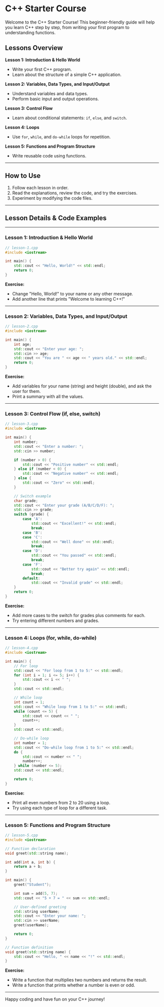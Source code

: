 # C++ Starter Course

Welcome to the C++ Starter Course! This beginner-friendly guide will help you learn C++ step by step, from writing your first program to understanding functions.

## Lessons Overview

**Lesson 1: Introduction & Hello World**  
- Write your first C++ program.
- Learn about the structure of a simple C++ application.

**Lesson 2: Variables, Data Types, and Input/Output**  
- Understand variables and data types.
- Perform basic input and output operations.

**Lesson 3: Control Flow**  
- Learn about conditional statements: `if`, `else`, and `switch`.

**Lesson 4: Loops**  
- Use `for`, `while`, and `do-while` loops for repetition.

**Lesson 5: Functions and Program Structure**  
- Write reusable code using functions.

---

## How to Use

1. Follow each lesson in order.
2. Read the explanations, review the code, and try the exercises.
3. Experiment by modifying the code files.

---

## Lesson Details & Code Examples

---

### Lesson 1: Introduction & Hello World

```cpp
// lesson-1.cpp
#include <iostream>

int main() {
    std::cout << "Hello, World!" << std::endl;
    return 0;
}
```
**Exercise:**  
- Change "Hello, World!" to your name or any other message.
- Add another line that prints "Welcome to learning C++!"

---

### Lesson 2: Variables, Data Types, and Input/Output

```cpp
// lesson-2.cpp
#include <iostream>

int main() {
    int age;
    std::cout << "Enter your age: ";
    std::cin >> age;
    std::cout << "You are " << age << " years old." << std::endl;
    return 0;
}
```
**Exercise:**  
- Add variables for your name (string) and height (double), and ask the user for them.
- Print a summary with all the values.

---

### Lesson 3: Control Flow (if, else, switch)

```cpp
// lesson-3.cpp
#include <iostream>

int main() {
    int number;
    std::cout << "Enter a number: ";
    std::cin >> number;

    if (number > 0) {
        std::cout << "Positive number" << std::endl;
    } else if (number < 0) {
        std::cout << "Negative number" << std::endl;
    } else {
        std::cout << "Zero" << std::endl;
    }

    // Switch example
    char grade;
    std::cout << "Enter your grade (A/B/C/D/F): ";
    std::cin >> grade;
    switch (grade) {
        case 'A':
            std::cout << "Excellent!" << std::endl;
            break;
        case 'B':
        case 'C':
            std::cout << "Well done" << std::endl;
            break;
        case 'D':
            std::cout << "You passed" << std::endl;
            break;
        case 'F':
            std::cout << "Better try again" << std::endl;
            break;
        default:
            std::cout << "Invalid grade" << std::endl;
    }
    return 0;
}
```
**Exercise:**  
- Add more cases to the switch for grades plus comments for each.
- Try entering different numbers and grades.

---

### Lesson 4: Loops (for, while, do-while)

```cpp
// lesson-4.cpp
#include <iostream>

int main() {
    // For loop
    std::cout << "For loop from 1 to 5:" << std::endl;
    for (int i = 1; i <= 5; i++) {
        std::cout << i << " ";
    }
    std::cout << std::endl;

    // While loop
    int count = 1;
    std::cout << "While loop from 1 to 5:" << std::endl;
    while (count <= 5) {
        std::cout << count << " ";
        count++;
    }
    std::cout << std::endl;

    // Do-while loop
    int number = 1;
    std::cout << "Do-while loop from 1 to 5:" << std::endl;
    do {
        std::cout << number << " ";
        number++;
    } while (number <= 5);
    std::cout << std::endl;

    return 0;
}
```
**Exercise:**  
- Print all even numbers from 2 to 20 using a loop.
- Try using each type of loop for a different task.

---

### Lesson 5: Functions and Program Structure

```cpp
// lesson-5.cpp
#include <iostream>

// Function declaration
void greet(std::string name);

int add(int a, int b) {
    return a + b;
}

int main() {
    greet("Student");

    int sum = add(5, 7);
    std::cout << "5 + 7 = " << sum << std::endl;

    // User-defined greeting
    std::string userName;
    std::cout << "Enter your name: ";
    std::cin >> userName;
    greet(userName);

    return 0;
}

// Function definition
void greet(std::string name) {
    std::cout << "Hello, " << name << "!" << std::endl;
}
```
**Exercise:**  
- Write a function that multiplies two numbers and returns the result.
- Write a function that prints whether a number is even or odd.

---

Happy coding and have fun on your C++ journey!